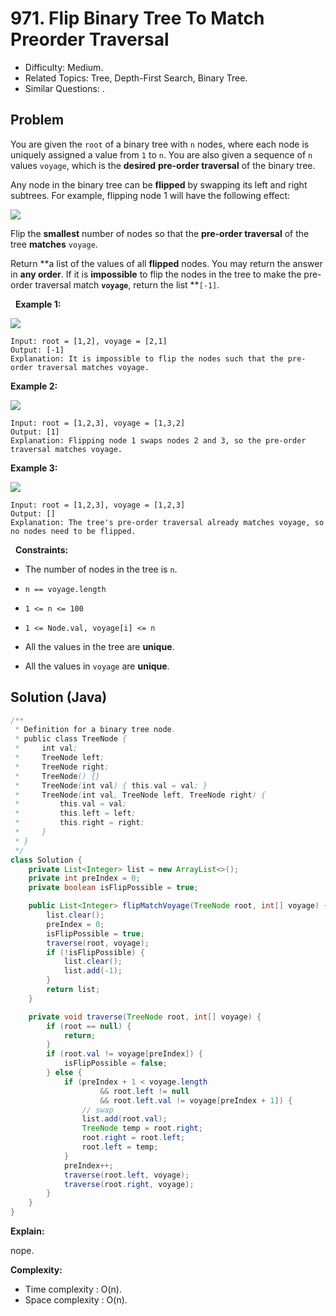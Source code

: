 # 971. Flip Binary Tree To Match Preorder Traversal

- Difficulty: Medium.
- Related Topics: Tree, Depth-First Search, Binary Tree.
- Similar Questions: .

## Problem

You are given the ```root``` of a binary tree with ```n``` nodes, where each node is uniquely assigned a value from ```1``` to ```n```. You are also given a sequence of ```n``` values ```voyage```, which is the **desired** **pre-order traversal** of the binary tree.

Any node in the binary tree can be **flipped** by swapping its left and right subtrees. For example, flipping node 1 will have the following effect:

![](https://assets.leetcode.com/uploads/2021/02/15/fliptree.jpg)

Flip the **smallest** number of nodes so that the **pre-order traversal** of the tree **matches** ```voyage```.

Return **a list of the values of all **flipped** nodes. You may return the answer in **any order**. If it is **impossible** to flip the nodes in the tree to make the pre-order traversal match **```voyage```**, return the list **```[-1]```.

 
**Example 1:**

![](https://assets.leetcode.com/uploads/2019/01/02/1219-01.png)

```
Input: root = [1,2], voyage = [2,1]
Output: [-1]
Explanation: It is impossible to flip the nodes such that the pre-order traversal matches voyage.
```

**Example 2:**

![](https://assets.leetcode.com/uploads/2019/01/02/1219-02.png)

```
Input: root = [1,2,3], voyage = [1,3,2]
Output: [1]
Explanation: Flipping node 1 swaps nodes 2 and 3, so the pre-order traversal matches voyage.
```

**Example 3:**

![](https://assets.leetcode.com/uploads/2019/01/02/1219-02.png)

```
Input: root = [1,2,3], voyage = [1,2,3]
Output: []
Explanation: The tree's pre-order traversal already matches voyage, so no nodes need to be flipped.
```

 
**Constraints:**


	
- The number of nodes in the tree is ```n```.
	
- ```n == voyage.length```
	
- ```1 <= n <= 100```
	
- ```1 <= Node.val, voyage[i] <= n```
	
- All the values in the tree are **unique**.
	
- All the values in ```voyage``` are **unique**.



## Solution (Java)

```java
/**
 * Definition for a binary tree node.
 * public class TreeNode {
 *     int val;
 *     TreeNode left;
 *     TreeNode right;
 *     TreeNode() {}
 *     TreeNode(int val) { this.val = val; }
 *     TreeNode(int val, TreeNode left, TreeNode right) {
 *         this.val = val;
 *         this.left = left;
 *         this.right = right;
 *     }
 * }
 */
class Solution {
    private List<Integer> list = new ArrayList<>();
    private int preIndex = 0;
    private boolean isFlipPossible = true;

    public List<Integer> flipMatchVoyage(TreeNode root, int[] voyage) {
        list.clear();
        preIndex = 0;
        isFlipPossible = true;
        traverse(root, voyage);
        if (!isFlipPossible) {
            list.clear();
            list.add(-1);
        }
        return list;
    }

    private void traverse(TreeNode root, int[] voyage) {
        if (root == null) {
            return;
        }
        if (root.val != voyage[preIndex]) {
            isFlipPossible = false;
        } else {
            if (preIndex + 1 < voyage.length
                    && root.left != null
                    && root.left.val != voyage[preIndex + 1]) {
                // swap
                list.add(root.val);
                TreeNode temp = root.right;
                root.right = root.left;
                root.left = temp;
            }
            preIndex++;
            traverse(root.left, voyage);
            traverse(root.right, voyage);
        }
    }
}
```

**Explain:**

nope.

**Complexity:**

* Time complexity : O(n).
* Space complexity : O(n).
